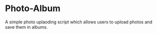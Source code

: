 # Photo-Album
A simple photo uplaoding script which allows users to upload photos and save them in albums.
